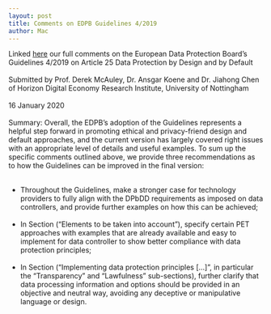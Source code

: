 ```yaml
---
layout: post
title: Comments on EDPB Guidelines 4/2019
author: Mac
---
```


Linked [here](	https://doi.org/10.17639/184q-bc14) our full comments on the European Data Protection Board’s
Guidelines 4/2019 on Article 25 Data Protection by Design and by Default
<br /><br />
Submitted by Prof. Derek McAuley, Dr. Ansgar Koene and Dr. Jiahong Chen of
Horizon Digital Economy Research Institute, University of Nottingham
<br /><br />
16 January 2020
<br /><br />
Summary: Overall, the EDPB’s adoption of the Guidelines represents a helpful step forward in promoting
ethical and privacy-friend design and default approaches, and the current version has largely
covered right issues with an appropriate level of details and useful examples. To sum up the specific
comments outlined above, we provide three recommendations as to how the Guidelines can be
improved in the final version:
<br /><br />
- Throughout the Guidelines, make a stronger case for technology providers to fully align with
the DPbDD requirements as imposed on data controllers, and provide further examples on
how this can be achieved;
<br /><br />
- In Section (“Elements to be taken into account”), specify certain PET approaches with
examples that are already available and easy to implement for data controller to show
better compliance with data protection principles;
<br /><br />
- In Section (“Implementing data protection principles […]”, in particular the “Transparency”
and “Lawfulness” sub-sections), further clarify that data processing information and options
should be provided in an objective and neutral way, avoiding any deceptive or manipulative
language or design.
